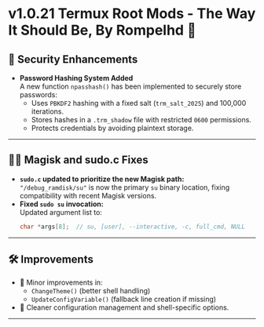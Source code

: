 # v1.0.21 Termux Root Mods - The Way It Should Be, By Rompelhd 🥵

## 🔐 Security Enhancements

- **Password Hashing System Added**  
  A new function `npasshash()` has been implemented to securely store passwords:
  - Uses `PBKDF2` hashing with a fixed salt (`trm_salt_2025`) and 100,000 iterations.
  - Stores hashes in a `.trm_shadow` file with restricted `0600` permissions.
  - Protects credentials by avoiding plaintext storage.

---


## 🧑‍💻 Magisk and sudo.c Fixes

- **`sudo.c` updated to prioritize the new Magisk path:**  
  `"/debug_ramdisk/su"` is now the primary `su` binary location, fixing compatibility with recent Magisk versions.
- **Fixed `sudo su` invocation:**  
  Updated argument list to:  
  ```c
  char *args[8];  // su, [user], --interactive, -c, full_cmd, NULL
  ```

---

## 🛠 Improvements

- 🔧 Minor improvements in:
  - `ChangeTheme()` (better shell handling)
  - `UpdateConfigVariable()` (fallback line creation if missing)
- 🧼 Cleaner configuration management and shell-specific options.

---
